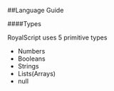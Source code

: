 ##Language Guide

####Types

RoyalScript uses 5 primitive types
* Numbers
* Booleans
* Strings
* Lists(Arrays)
* null
